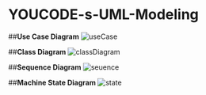 # YOUCODE-s-UML-Modeling


##**Use Case Diagram**
![useCase](https://user-images.githubusercontent.com/77494902/143793351-e5b6aecc-4997-405b-bbde-466d57988c81.jpg)

##**Class Diagram**
![classDiagram](https://user-images.githubusercontent.com/77494902/143793356-aedbe5ba-589c-473c-a529-2927c26d005b.jpg)

##**Sequence Diagram**
![seuence](https://user-images.githubusercontent.com/77494902/143793363-cb9c4a12-d502-41f5-8925-23a75b304682.jpg)

##**Machine State Diagram**
![state](https://user-images.githubusercontent.com/77494902/143793367-cb121fcc-ee4a-4bc8-a812-2bdaeedf27b2.jpg)
